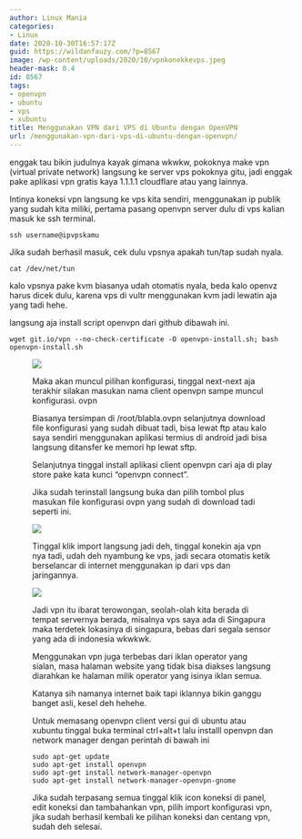 ```yaml
---
author: Linux Mania
categories:
- Linux
date: 2020-10-30T16:57:17Z
guid: https://wildanfauzy.com/?p=8567
image: /wp-content/uploads/2020/10/vpnkonekkevps.jpeg
header-mask: 0.4
id: 8567
tags:
- openvpn
- ubuntu
- vps
- xubuntu
title: Menggunakan VPN dari VPS di Ubuntu dengan OpenVPN
url: /menggunakan-vpn-dari-vps-di-ubuntu-dengan-openvpn/
---
```


enggak tau bikin judulnya kayak gimana wkwkw, pokoknya make vpn (virtual private network) langsung ke server vps pokoknya gitu, jadi enggak pake aplikasi vpn gratis kaya 1.1.1.1 cloudflare atau yang lainnya.

Intinya koneksi vpn langsung ke vps kita sendiri, menggunakan ip publik yang sudah kita miliki, pertama pasang openvpn server dulu di vps kalian masuk ke ssh terminal.

<pre class="wp-block-code"><code>ssh username@ipvpskamu</code></pre>

Jika sudah berhasil masuk, cek dulu vpsnya apakah tun/tap sudah nyala.

<pre class="wp-block-code"><code>cat /dev/net/tun</code></pre>

kalo vpsnya pake kvm biasanya udah otomatis nyala, beda kalo openvz harus dicek dulu, karena vps di vultr menggunakan kvm jadi lewatin aja yang tadi hehe.

langsung aja install script openvpn dari github dibawah ini.

<pre class="wp-block-code"><code>wget git.io/vpn --no-check-certificate -O openvpn-install.sh; bash openvpn-install.sh</code></pre><figure class="wp-block-image size-large">


![](https://i2.wp.com/wildanfauzy.com/wp-content/uploads/2020/10/20201030_165125.jpg?resize=768%2C892&#038;ssl=1)

Maka akan muncul pilihan konfigurasi, tinggal next-next aja terakhir silakan masukan nama client openvpn sampe muncul konfigurasi. ovpn

Biasanya tersimpan di /root/blabla.ovpn selanjutnya download file konfigurasi yang sudah dibuat tadi, bisa lewat ftp atau kalo saya sendiri menggunakan aplikasi termius di android jadi bisa langsung ditansfer ke memori hp lewat sftp.

Selanjutnya tinggal install aplikasi client openvpn cari aja di play store pake kata kunci &#8220;openvpn connect&#8221;.

Jika sudah terinstall langsung buka dan pilih tombol plus masukan file konfigurasi ovpn yang sudah di download tadi seperti ini.

![](https://i0.wp.com/wildanfauzy.com/wp-content/uploads/2020/10/20201030_163545.jpg?resize=768%2C1209&#038;ssl=1)


Tinggal klik import langsung jadi deh, tinggal konekin aja vpn nya tadi, udah deh nyambung ke vps, jadi secara otomatis ketik berselancar di internet menggunakan ip dari vps dan jaringannya.

![](https://i1.wp.com/wildanfauzy.com/wp-content/uploads/2020/10/20201030_163738.jpg?resize=768%2C1199&#038;ssl=1)


Jadi vpn itu ibarat terowongan, seolah-olah kita berada di tempat servernya berada, misalnya vps saya ada di Singapura maka terdetek lokasinya di singapura, bebas dari segala sensor yang ada di indonesia wkwkwk.

Menggunakan vpn juga terbebas dari iklan operator yang sialan, masa halaman website yang tidak bisa diakses langsung diarahkan ke halaman milik operator yang isinya iklan semua.

Katanya sih namanya internet baik tapi iklannya bikin ganggu banget asli, kesel deh hehehe.

Untuk memasang openvpn client versi gui di ubuntu atau xubuntu tinggal buka terminal ctrl+alt+t lalu installl openvpn dan network manager dengan perintah di bawah ini

<pre class="wp-block-code"><code>sudo apt-get update
sudo apt-get install openvpn
sudo apt-get install network-manager-openvpn
sudo apt-get install network-manager-openvpn-gnome</code></pre>

Jika sudah terpasang semua tinggal klik icon koneksi di panel, edit koneksi dan tambahankan vpn, pilih import konfigurasi vpn, jika sudah berhasil kembali ke pilihan koneksi dan centang vpn, sudah deh selesai.